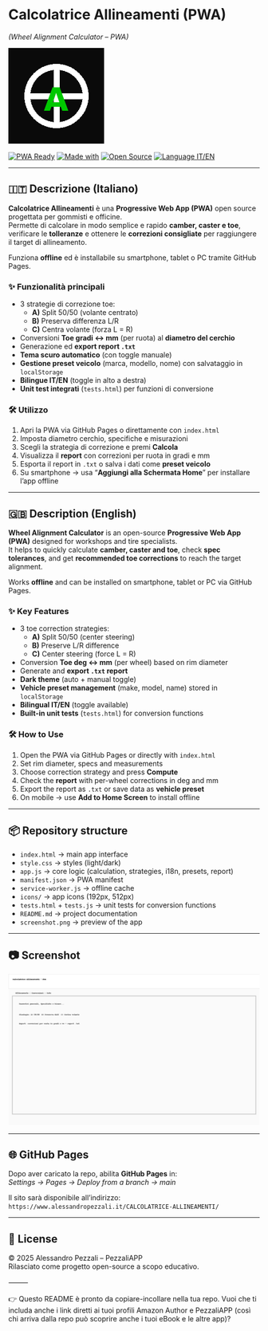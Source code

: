 # Calcolatrice Allineamenti (PWA)  
*(Wheel Alignment Calculator – PWA)*

![Icona](icons/icon-192.png)

[![PWA Ready](https://img.shields.io/badge/PWA-ready-brightgreen?logo=google-chrome&logoColor=white)](https://web.dev/progressive-web-apps/)
[![Made with](https://img.shields.io/badge/Made%20with-HTML%20%7C%20CSS%20%7C%20JS-blue)](https://developer.mozilla.org/)
[![Open Source](https://img.shields.io/badge/Open%20Source-Yes-orange?logo=github)](https://github.com/)
[![Language IT/EN](https://img.shields.io/badge/Language-IT%20%7C%20EN-yellow)](#)

---

## 🇮🇹 Descrizione (Italiano)

**Calcolatrice Allineamenti** è una **Progressive Web App (PWA)** open source progettata per gommisti e officine.  
Permette di calcolare in modo semplice e rapido **camber, caster e toe**, verificare le **tolleranze** e ottenere le **correzioni consigliate** per raggiungere il target di allineamento.  

Funziona **offline** ed è installabile su smartphone, tablet o PC tramite GitHub Pages.  

### ✨ Funzionalità principali
- 3 strategie di correzione toe:
  - **A)** Split 50/50 (volante centrato)  
  - **B)** Preserva differenza L/R  
  - **C)** Centra volante (forza L = R)  
- Conversioni **Toe gradi ↔ mm** (per ruota) al **diametro del cerchio**  
- Generazione ed **export report `.txt`**  
- **Tema scuro automatico** (con toggle manuale)  
- **Gestione preset veicolo** (marca, modello, nome) con salvataggio in `localStorage`  
- **Bilingue IT/EN** (toggle in alto a destra)  
- **Unit test integrati** (`tests.html`) per funzioni di conversione  

### 🛠️ Utilizzo
1. Apri la PWA via GitHub Pages o direttamente con `index.html`  
2. Imposta diametro cerchio, specifiche e misurazioni  
3. Scegli la strategia di correzione e premi **Calcola**  
4. Visualizza il **report** con correzioni per ruota in gradi e mm  
5. Esporta il report in `.txt` o salva i dati come **preset veicolo**  
6. Su smartphone → usa “**Aggiungi alla Schermata Home**” per installare l’app offline  

---

## 🇬🇧 Description (English)

**Wheel Alignment Calculator** is an open-source **Progressive Web App (PWA)** designed for workshops and tire specialists.  
It helps to quickly calculate **camber, caster and toe**, check **spec tolerances**, and get **recommended toe corrections** to reach the target alignment.  

Works **offline** and can be installed on smartphone, tablet or PC via GitHub Pages.  

### ✨ Key Features
- 3 toe correction strategies:
  - **A)** Split 50/50 (center steering)  
  - **B)** Preserve L/R difference  
  - **C)** Center steering (force L = R)  
- Conversion **Toe deg ↔ mm** (per wheel) based on rim diameter  
- Generate and **export `.txt` report**  
- **Dark theme** (auto + manual toggle)  
- **Vehicle preset management** (make, model, name) stored in `localStorage`  
- **Bilingual IT/EN** (toggle available)  
- **Built-in unit tests** (`tests.html`) for conversion functions  

### 🛠️ How to Use
1. Open the PWA via GitHub Pages or directly with `index.html`  
2. Set rim diameter, specs and measurements  
3. Choose correction strategy and press **Compute**  
4. Check the **report** with per-wheel corrections in deg and mm  
5. Export the report as `.txt` or save data as **vehicle preset**  
6. On mobile → use **Add to Home Screen** to install offline  

---

## 📦 Repository structure
- `index.html` → main app interface  
- `style.css` → styles (light/dark)  
- `app.js` → core logic (calculation, strategies, i18n, presets, report)  
- `manifest.json` → PWA manifest  
- `service-worker.js` → offline cache  
- `icons/` → app icons (192px, 512px)  
- `tests.html` + `tests.js` → unit tests for conversion functions  
- `README.md` → project documentation  
- `screenshot.png` → preview of the app  

---

## 📷 Screenshot
![Screenshot](screenshot.png)

---

## 🌐 GitHub Pages
Dopo aver caricato la repo, abilita **GitHub Pages** in:  
*Settings → Pages → Deploy from a branch → main*  

Il sito sarà disponibile all’indirizzo:  
`https://www.alessandropezzali.it/CALCOLATRICE-ALLINEAMENTI/`

---

## 📜 License
© 2025 Alessandro Pezzali – PezzaliAPP  
Rilasciato come progetto open-source a scopo educativo.  


⸻

👉 Questo README è pronto da copiare-incollare nella tua repo.
Vuoi che ti includa anche i link diretti ai tuoi profili Amazon Author e PezzaliAPP (così chi arriva dalla repo può scoprire anche i tuoi eBook e le altre app)?
